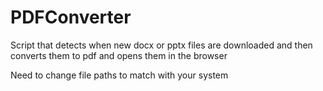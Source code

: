 # PDFConverter
Script that detects when new docx or pptx files are downloaded and then converts them to pdf and opens them in the browser

Need to change file paths to match with your system
